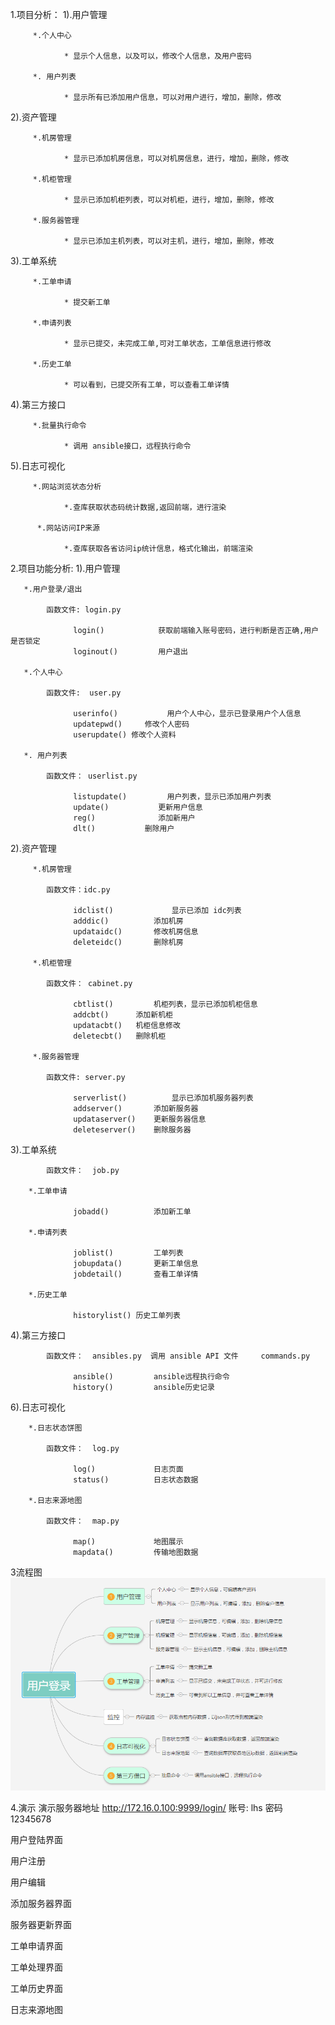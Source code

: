 1.项目分析：
   1).用户管理
   
         *.个人中心
		 
		        * 显示个人信息，以及可以，修改个人信息，及用户密码
			
         *. 用户列表
		 
		        * 显示所有已添加用户信息，可以对用户进行，增加，删除，修改
		
   2).资产管理	
   
         *.机房管理
		 
		        * 显示已添加机房信息，可以对机房信息，进行，增加，删除，修改
		 
         *.机柜管理
		 
		        * 显示已添加机柜列表，可以对机柜，进行，增加，删除，修改
			 
         *.服务器管理
		 
		        * 显示已添加主机列表，可以对主机，进行，增加，删除，修改				 
  3).工单系统
            
         *.工单申请
			
		        * 提交新工单
			
         *.申请列表
			
		        * 显示已提交，未完成工单,可对工单状态，工单信息进行修改
				
         *.历史工单
			
		        * 可以看到，已提交所有工单，可以查看工单详情
			
  4).第三方接口

         *.批量执行命令
		 
		        * 调用 ansible接口，远程执行命令

		 
  5).日志可视化
  
         *.网站浏览状态分析  
		 
		        *.查库获取状态码统计数据,返回前端，进行渲染	
				
          *.网站访问IP来源
               			  
		        *.查库获取各省访问ip统计信息，格式化输出，前端渲染          
2.项目功能分析:
   1).用户管理
   
       *.用户登录/退出 
	   
	        函数文件: login.py 
		   
		          login()            获取前端输入账号密码，进行判断是否正确,用户是否锁定
		          loginout()         用户退出
                  
       *.个人中心
	   
	        函数文件:  user.py
		   
		          userinfo()           用户个人中心，显示已登录用户个人信息
		          updatepwd()     修改个人密码
		          userupdate() 修改个人资料
		   
	   *. 用户列表
	       
	        函数文件： userlist.py
			
		          listupdate()         用户列表，显示已添加用户列表
		          update()           更新用户信息
		          reg()              添加新用户
		          dlt()           删除用户
		
   2).资产管理

         *.机房管理
		     
	        函数文件：idc.py
			      
		          idclist()             显示已添加 idc列表
		          adddic()          添加机房
		          updataidc()       修改机房信息
		          deleteidc()       删除机房
	
         *.机柜管理
              
	        函数文件： cabinet.py
                   
		          cbtlist()         机柜列表，显示已添加机柜信息
		          addcbt()      添加新机柜
		          updatacbt()   机柜信息修改
		          deletecbt()   删除机柜
			 
         *.服务器管理
     	    
	        函数文件: server.py
			 
		          serverlist()          显示已添加机服务器列表
		          addserver()       添加新服务器
		          updataserver()    更新服务器信息
		          deleteserver()    删除服务器
	                               
  3).工单系统
          
	        函数文件：  job.py
        	  
        *.工单申请
		    
		          jobadd()          添加新工单
			
        *.申请列表
			
		          joblist()         工单列表
		          jobupdata()       更新工单信息
		          jobdetail()       查看工单详情
			     
        *.历史工单
		    
		          historylist() 历史工单列表
			
			
  4).第三方接口	

	        函数文件：  ansibles.py  调用 ansible API 文件	  commands.py
			
		          ansible()         ansible远程执行命令
		          history()         ansible历史记录	  
                  					  

            			
  6).日志可视化
      
        *.日志状态饼图
		
  			函数文件：  log.py
			
		          log()             日志页面
		          status()          日志状态数据

        *.日志来源地图

  			函数文件：  map.py			

		          map()             地图展示
		          mapdata()         传输地图数据			
3流程图
![image](https://github.com/shaow333/cmdb/blob/master/img/%E5%BE%AE%E4%BF%A1%E5%9B%BE%E7%89%87_20171121140809.png)

4.演示
演示服务器地址 http://172.16.0.100:9999/login/ 账号: lhs 密码 12345678

用户登陆界面


用户注册


用户编辑

添加服务器界面


服务器更新界面

工单申请界面


工单处理界面


工单历史界面


日志来源地图

